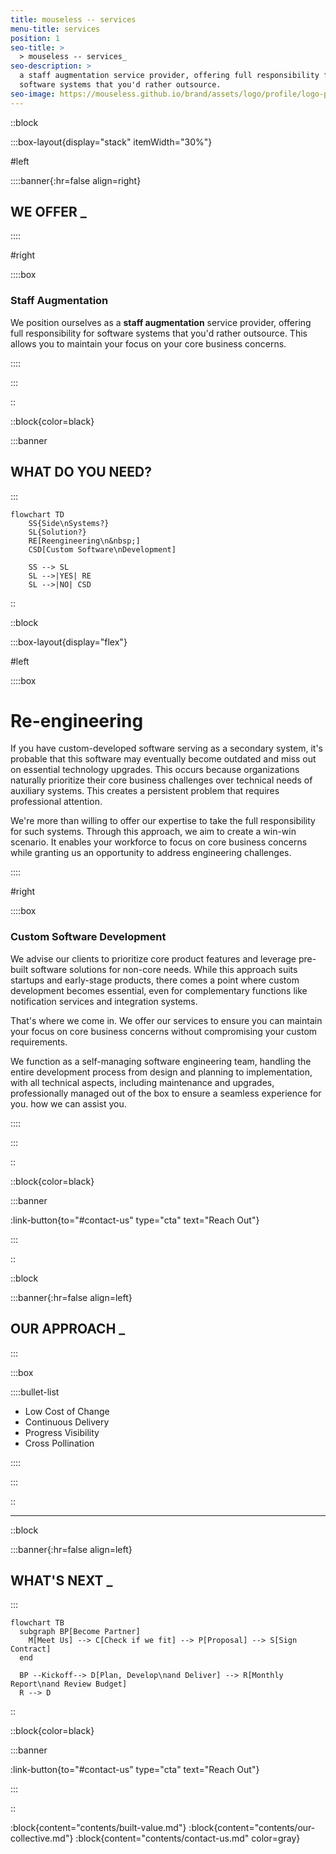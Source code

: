 ```yaml
---
title: mouseless -- services
menu-title: services
position: 1
seo-title: >
  > mouseless -- services_
seo-description: >
  a staff augmentation service provider, offering full responsibility for
  software systems that you'd rather outsource.
seo-image: https://mouseless.github.io/brand/assets/logo/profile/logo-profile-mark-primary-500px.png
---
```


::block

:::box-layout{display="stack" itemWidth="30%"}

#left

::::banner{:hr=false align=right}

## **WE** OFFER _

::::

#right

::::box

### Staff Augmentation

We position ourselves as a __staff augmentation__ service provider, offering
full responsibility for software systems that you'd rather outsource. This
allows you to maintain your focus on your core business concerns.

::::

:::

::

::block{color=black}

:::banner

## WHAT DO **YOU** NEED?

:::

```mermaid
flowchart TD
    SS{Side\nSystems?}
    SL{Solution?}
    RE[Reengineering\n&nbsp;]
    CSD[Custom Software\nDevelopment]

    SS --> SL
    SL -->|YES| RE
    SL -->|NO| CSD
```

::

::block

:::box-layout{display="flex"}

#left

::::box

# Re-engineering

If you have custom-developed software serving as a secondary system, it's
probable that this software may eventually become outdated and miss out on
essential technology upgrades. This occurs because organizations naturally
prioritize their core business challenges over technical needs of auxiliary
systems. This creates a persistent problem that requires professional attention.

We're more than willing to offer our expertise to take the full responsibility
for such systems. Through this approach, we aim to create a win-win scenario. It
enables your workforce to focus on core business concerns while granting us an
opportunity to address engineering challenges.

::::

#right

::::box

### Custom Software Development

We advise our clients to prioritize core product features and leverage pre-built
software solutions for non-core needs. While this approach suits startups and
early-stage products, there comes a point where custom development becomes
essential, even for complementary functions like notification services and
integration systems.

That's where we come in. We offer our services to ensure you can maintain your
focus on core business concerns without compromising your custom requirements.

We function as a self-managing software engineering team, handling the entire
development process from design and planning to implementation, with all
technical aspects, including maintenance and upgrades, professionally managed
out of the box to ensure a seamless experience for you.
how we can assist you.

::::

:::

::

::block{color=black}

:::banner

:link-button{to="#contact-us" type="cta" text="Reach Out"}

:::

::

::block

:::banner{:hr=false align=left}

## **OUR** APPROACH _

:::

:::box

::::bullet-list

- Low Cost of Change
- Continuous Delivery
- Progress Visibility
- Cross Pollination

::::

:::

::

---

::block

:::banner{:hr=false align=left}

## WHAT'S NEXT _

:::

```mermaid
flowchart TB
  subgraph BP[Become Partner]
    M[Meet Us] --> C[Check if we fit] --> P[Proposal] --> S[Sign Contract]
  end

  BP --Kickoff--> D[Plan, Develop\nand Deliver] --> R[Monthly Report\nand Review Budget]
  R --> D
```

::

::block{color=black}

:::banner

:link-button{to="#contact-us" type="cta" text="Reach Out"}

:::

::

:block{content="contents/built-value.md"}
:block{content="contents/our-collective.md"}
:block{content="contents/contact-us.md" color=gray}
